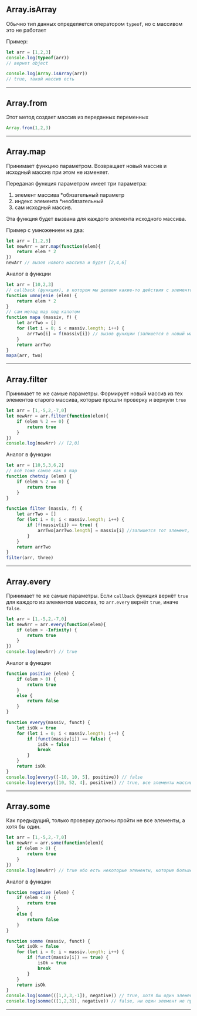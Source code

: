 ## Array.isArray
Обычно тип данных определяется оператором `typeof`, но с массивом это не работает

Пример:

```javascript
let arr = [1,2,3]
console.log(typeof(arr))
// вернет object
```

```javascript
console.log(Array.isArray(arr)) 
// true, такой массив есть
```
***
## Array.from
Этот метод создает массив из переданных переменных

```javascript
Array.from(1,2,3)
```

***
## Array.map
Принимает функцию параметром. Возвращает новый массив и исходный массив при этом не изменяет.

Переданая функция параметром имеет три параметра:
1. элемент массива *обязательный параметр
2. индекс элемента *необязательный
3. сам исходный массив.

Эта функция будет вызвана для каждого элемента исходного массива.

Пример с умножением на два:
```javascript
let arr = [1,2,3]
let newArr = arr.map(function(elem){
    return elem * 2
}) 
newArr // вызов нового массива и будет [2,4,6]
```

Аналог в функции 

```javascript
let arr = [10,2,3]
// callback (функция), в котором мы делаем какие-то действия с элементом массива
function umnojenie (elem) { 
    return elem * 2
}
// сам метод map под капотом
function mapa (massiv, f) { 
    let arrTwo = []
    for (let i = 0; i < massiv.length; i++) {
        arrTwo[i] = f(massiv[i]) // вызов функции (запишется в новый масссив измененный элемент старого массива)
    }
    return arrTwo
}
mapa(arr, two)
```
***

## Array.filter
Принимает те же самые параметры. Формирует новый массив из тех элементов старого массива, которые прошли проверку и вернули `true`

```javascript
let arr = [1,-5,2,-7,0]
let newArr = arr.filter(function(elem){
    if (elem % 2 == 0) {
        return true
    }
})
console.log(newArr) // [2,0]
``` 

Аналог в функции

```javascript
let arr = [10,5,3,6,2]
// всё тоже самое как в map
function chetniy (elem) {
    if (elem % 2 == 0) {
        return true
    }
}

function filter (massiv, f) {
    let arrTwo = []
    for (let i = 0; i < massiv.length; i++) {
        if (f(massiv[i]) == true) {
            arrTwo[arrTwo.length] = massiv[i] //запишется тот элемент, который прошел проверку
        }
    }
    return arrTwo
}
filter(arr, three)
```
***
## Array.every
Принимает те же самые параметры. Если `callback` функция вернёт `true` для каждого из элементов массива, то `arr.every` вернёт `true`, иначе `false`.

```javascript 
let arr = [1,-5,2,-7,0]
let newArr = arr.every(function(elem){
    if (elem > -Infinity) {
        return true
    }
})
console.log(newArr) // true
```

Аналог в функции

```javascript
function positive (elem) {
    if (elem > 0) {
        return true
    }
    else {
        return false
    }
}

function everyy(massiv, funct) {
    let isOk = true
    for (let i = 0; i < massiv.length; i++) {
        if (funct(massiv[i]) == false) {
            isOk = false
            break
        }
    }
    return isOk
}
console.log(everyy([-10, 10, 5], positive)) // false
console.log(everyy([10, 52, 4], positive)) // true, все элементы массива прошли проверку
```
***
## Array.some
Как предыдущий, только проверку должны пройти не все элементы, а хотя бы один.

```javascript
let arr = [1,-5,2,-7,0]
let newArr = arr.some(function(elem){
    if (elem > 0) {
        return true
    }
})
console.log(newArr) // true ибо есть некоторые элементы, которые больше нуля
```

Аналог в функции

```javascript
function negative (elem) {
    if (elem < 0) {
        return true
    }
    else {
        return false
    }
}

function somme (massiv, funct) {
    let isOk = false
    for (let i = 0; i < massiv.length; i++) {
        if (funct(massiv[i]) == true) {
            isOk = true
            break
        }
    }
    return isOk
}
console.log(somme(([1,2,3,-1]), negative)) // true, хотя бы один элемент прошел проверку
console.log(somme(([1,2,3]), negative)) // false, ни один элемент не прошел проверку
```
***